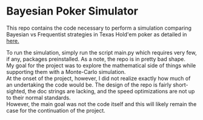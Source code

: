 # Bayesian Poker Simulator

This repo contains the code necessary to perform a simulation comparing Bayesian vs Frequentist strategies in Texas Hold'em poker as detailed in [here.](https://trevorsquires.com/subpages/bayesian_poker) 

To run the simulation, simply run the script main.py which requires very few, if any, packages preinstalled. As a note, the repo is in pretty bad shape.  
My goal for the project was to explore the mathematical side of things while supporting them with a Monte-Carlo simulation.  
At the onset of the project, however, I did not realize exactly how much of an undertaking the code would be. 
The design of the repo is fairly short-sighted, the doc strings are lacking, and the speed optimizations are not up to their normal standards.  
However, the main goal was not the code itself and this will likely remain the case for the continuation of the project. 
